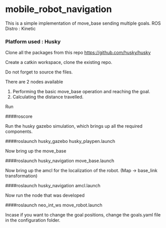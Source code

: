 # mobile_robot_navigation

This is a simple implementation of move_base sending multiple goals.
ROS Distro : Kinetic

### Platform used : Husky 
Clone all the packages from this repo https://github.com/husky/husky

Create a catkin workspace, clone the existing repo. 

Do not forget to source the files.

There are 2 nodes available
  1. Performing the basic move_base operation and reaching the goal.
  2. Calculating the distance travelled.

Run 

####roscore

Run the husky gazebo simulation, which brings up all the required components.

####roslaunch husky_gazebo husky_playpen.launch 

Now bring up the move_base

####roslaunch husky_navigation move_base.launch 

Now bring up the amcl for the localization of the robot. (Map -> base_link transformation)
 
 ####roslaunch husky_navigation amcl.launch
 
Now run the node that was developed

####roslaunch neo_int_ws move_robot.launch
 
Incase if you want to change the goal positions, change the goals.yaml file in the configuration folder.
